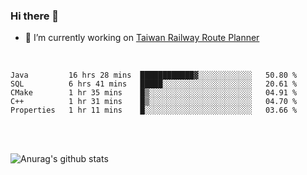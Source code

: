### Hi there 👋

- 🔭 I’m currently working on [Taiwan Railway Route Planner](https://github.com/Taiwan-Railway-Route-Planner)

<br/>

<!--START_SECTION:waka-->
```text
Java         16 hrs 28 mins  ████████████▓░░░░░░░░░░░░   50.80 % 
SQL          6 hrs 41 mins   █████░░░░░░░░░░░░░░░░░░░░   20.61 % 
CMake        1 hr 35 mins    █▒░░░░░░░░░░░░░░░░░░░░░░░   04.91 % 
C++          1 hr 31 mins    █▒░░░░░░░░░░░░░░░░░░░░░░░   04.70 % 
Properties   1 hr 11 mins    █░░░░░░░░░░░░░░░░░░░░░░░░   03.66 % 
```
<!--END_SECTION:waka-->

<br/>
<br/>

![Anurag's github stats](https://github-readme-stats.vercel.app/api?username=DepickereSven&show_icons=true&theme=tokyonight)



<!--
**DepickereSven/DepickereSven** is a ✨ _special_ ✨ repository because its `README.md` (this file) appears on your GitHub profile.

Here are some ideas to get you started:

- 🔭 I’m currently working on ...
- 🌱 I’m currently learning ...
- 👯 I’m looking to collaborate on ...
- 🤔 I’m looking for help with ...
- 💬 Ask me about ...
- 📫 How to reach me: ...
- 😄 Pronouns: ...
- ⚡ Fun fact: ...
-->
